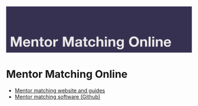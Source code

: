 [![Mentor matching online](https://github.com/mentor-matching-online/.github/blob/dc04a086cf6ed14369de7a443ff961f621921fd7/profile/graphic.svg)](https://mentormatching.online "Visit the Mentor Matching dot Online website.")

# Mentor Matching Online

- [Mentor matching website and guides](https://www.mentormatching.online)
- [Mentor matching software (Github)](https://github.com/mentor-matching-online/mentor-match)
